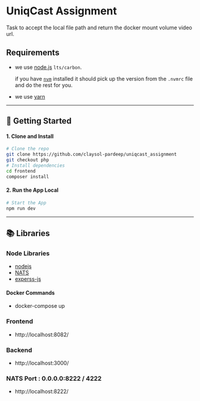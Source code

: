 # UniqCast Assignment

Task to accept the local file path and return the docker mount volume video url.

## Requirements

-   we use [node.js](https://nodejs.org/en/) `lts/carbon`.

    if you have [`nvm`](https://github.com/creationix/nvm) installed it should pick up the version from the `.nvmrc` file and do the rest for you.

-   we use [yarn](https://yarnpkg.com/en/docs/install)

---

## 🚀 Getting Started

#### 1. Clone and Install

```bash
# Clone the repo
git clone https://github.com/claysol-pardeep/uniqcast_assignment
git checkout php
# Install dependencies
cd frontend
composer install
```

#### 2. Run the App Local

```bash
# Start the App
npm run dev
```

---

## 📚 Libraries

### Node Libraries

-   [nodejs](https://nodejs.org/en/download/)
-   [NATS](https://www.npmjs.com/package/nats)
-   [experss-js](https://expressjs.com/)

#### Docker Commands

-   docker-compose up

### Frontend

-   http://localhost:8082/

### Backend

-   http://localhost:3000/

### NATS Port : 0.0.0.0:8222 / 4222

-   http://localhost:8222/
